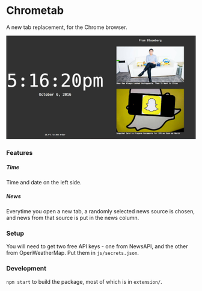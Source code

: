 # Chrometab

A new tab replacement, for the Chrome browser.

![image example](chrometab-ex.jpg)

### Features

##### Time
Time and date on the left side.

##### News
Everytime you open a new tab, a randomly selected news source is chosen, and news from that source is put in the news column.

### Setup
You will need to get two free API keys - one from NewsAPI, and the other from OpenWeatherMap. Put them in `js/secrets.json`.

### Development
`npm start` to build the package, most of which is in `extension/`.
